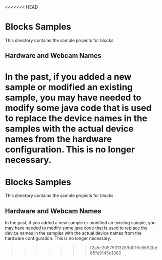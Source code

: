 <<<<<<< HEAD
# Blocks Samples

This directory contains the sample projects for blocks.

## Hardware and Webcam Names

In the past, if you added a new sample or modified an existing sample, you may
have needed to modify some java code that is used to replace the device names
in the samples with the actual device names from the hardware configuration.
This is no longer necessary.
=======
# Blocks Samples

This directory contains the sample projects for blocks.

## Hardware and Webcam Names

In the past, if you added a new sample or modified an existing sample, you may
have needed to modify some java code that is used to replace the device names
in the samples with the actual device names from the hardware configuration.
This is no longer necessary.
>>>>>>> f2a5e20575313289d016c6692bd65fe9145d1880
